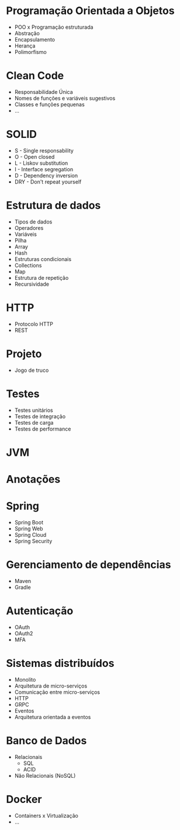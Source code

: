 # Programação Orientada a Objetos
* POO x Programação estruturada
* Abstração
* Encapsulamento
* Herança
* Polimorfismo

# Clean Code
* Responsabilidade Única
* Nomes de funções e variáveis sugestivos
* Classes e funções pequenas
* ...

# SOLID
* S - Single responsability
* O - Open closed
* L - Liskov substitution
* I - Interface segregation
* D - Dependency inversion
* DRY - Don't repeat yourself

# Estrutura de dados
* Tipos de dados
* Operadores
* Variáveis
* Pilha
* Array
* Hash
* Estruturas condicionais
* Collections
* Map
* Estrutura de repetição
* Recursividade

# HTTP
* Protocolo HTTP
* REST

# Projeto
* Jogo de truco

# Testes
* Testes unitários
* Testes de integração
* Testes de carga
* Testes de performance

# JVM

# Anotações

# Spring
* Spring Boot
* Spring Web
* Spring Cloud
* Spring Security

# Gerenciamento de dependências
* Maven
* Gradle

# Autenticação
* OAuth
* OAuth2
* MFA

# Sistemas distribuídos
* Monolito
* Arquitetura de micro-serviços
* Comunicação entre micro-serviços
* HTTP
* GRPC
* Eventos
* Arquitetura orientada a eventos

# Banco de Dados
* Relacionais 
    * SQL
    * ACID 
* Não Relacionais (NoSQL)

# Docker
* Containers x Virtualização
* ...
